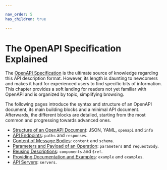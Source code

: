 ```yaml
---

nav_order: 5
has_children: true

---
```


# The OpenAPI Specification Explained

The [OpenAPI Specification](https://spec.openapis.org/oas/v3.0.3) is the ultimate source of knowledge regarding this API description format. However, its length is daunting to newcomers and makes it hard for experienced users to find specific bits of information. This chapter provides a soft landing for readers not yet familiar with OpenAPI and is organized by topic, simplifying browsing.

The following pages introduce the syntax and structure of an OpenAPI document, its main building blocks and a minimal API document. Afterwards, the different blocks are detailed, starting from the most common and progressing towards advanced ones.

- [Structure of an OpenAPI Document](specification-structure.md): JSON, YAML, `openapi` and `info`
- [API Endpoints](specification-paths.md): `paths` and `responses`.
- [Content of Message Bodies](specification-content.md): `content` and `schema`.
- [Parameters and Payload of an Operation](specification-parameters.md): `parameters` and `requestBody`.
- [Reusing Descriptions](specification-components.md): `components` and `$ref`.
- [Providing Documentation and Examples](specification-docs.md): `example` and `examples`.
- [API Servers](specification-servers.md): `servers`.
